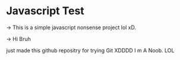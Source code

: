 # Javascript Test 


-> This is a simple javascript nonsense project lol xD.

-> Hi Bruh


just made this github repositry for trying Git XDDDD  I m A Noob. LOL
